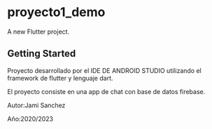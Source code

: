 # proyecto1_demo

A new Flutter project.

## Getting Started

Proyecto desarrollado por el IDE DE ANDROID STUDIO
utilizando el framework de flutter y lenguaje dart.

El proyecto consiste en una app de chat con base
de datos firebase.

Autor:Jami Sanchez

Año:2020/2023
